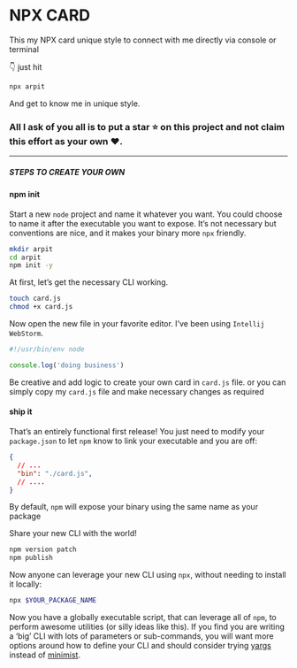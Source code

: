# NPX CARD
This my NPX card unique style to connect with me directly via console or terminal

👇 just hit
```bash
npx arpit
```
And get to know me in unique style.

###  All I ask of you all is to put a **star** ⭐ on this project and not claim this effort as your own ♥.
<hr/>

##### STEPS TO CREATE YOUR OWN

#### npm init

Start a new `node` project and name it whatever you want. You could choose to name it after the executable you want to expose. It’s not necessary but conventions are nice, and it makes your binary more `npx` friendly.

```bash
mkdir arpit
cd arpit
npm init -y
```
At first, let’s get the necessary CLI working.

```bash
touch card.js
chmod +x card.js
```
Now open the new file in your favorite editor. I’ve been using `Intellij WebStorm`.

```javascript
#!/usr/bin/env node

console.log('doing business')
```
Be creative and add logic to create your own card in `card.js` file.
or you can simply copy my `card.js` file and make necessary changes as required

#### ship it

That’s an entirely functional first release! You just need to modify your `package.json` to let `npm` know to link your executable and you are off:

```json
{
  // ...
  "bin": "./card.js",
  // ....
}
```
By default, `npm` will expose your binary using the same name as your package

Share your new CLI with the world!

```bash
npm version patch
npm publish
```

Now anyone can leverage your new CLI using `npx`, without needing to install it locally:

```bash
npx $YOUR_PACKAGE_NAME
```

Now you have a globally executable script, that can leverage all of `npm`, to perform awesome utilities (or silly ideas like this). If you find you are writing a ‘big’ CLI with lots of parameters or sub-commands, you will want more options around how to define your CLI and should consider trying [yargs](https://www.npmjs.com/package/yargs) instead of [minimist](https://www.npmjs.com/package/minimist).
